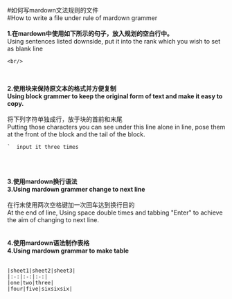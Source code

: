 #如何写mardown文法规则的文件  
#How to write a file under rule of mardown grammer
<br/>
<br/>
**1.在mardown中使用如下所示的句子，放入规划的空白行中。**   
Using sentences listed downside, put it into the rank which you wish to set as blank line
```
<br/>
```
<br/>  

**2.使用块来保持原文本的格式并方便复制**  
**Using block grammer to keep the original form of text and make it easy to copy.**   
<br/>
将下列字符单独成行，放于块的首前和末尾     
Putting those characters you can see under this line alone in line, pose them at the front of the block and the tail of the block.  

```
`  input it three times
```
<br/>
<br/>  

**3.使用mardown换行语法**  
**3.Using mardown grammer change to next line**  
<br/>
在行末使用两次空格键加一次回车达到换行目的  
At the end of line, Using space double times and tabbing "Enter" to achieve the aim of changing to next line.  
<br/>
<br/>
**4.使用mardown语法制作表格**  
**4.Using mardown grammar to make table**  
<br/>
```
|sheet1|sheet2|sheet3|  
|:-:|:-:|:-:|  
|one|two|three|  
|four|five|sixsixsix|  
```
<br/>
<br/>
